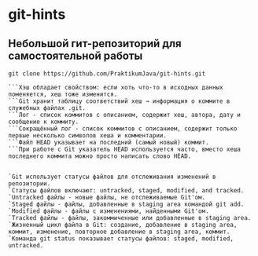 # git-hints

## Небольшой гит-репозиторий для самостоятельной работы

`git clone https://github.com/PraktikumJava/git-hints.git`



```Хэш коммита - идентификатор коммита, полученный с помощью алгоритма SHA-1.
```Хэш обладает свойством: если хоть что-то в исходных данных поменяется, хеш тоже изменится.
```Git хранит таблицу соответствий хеш → информация о коммите в служебных файлах .git.
```Лог - список коммитов с описанием, содержит хеш, автора, дату и сообщение к коммиту.
```Сокращённый лог - список коммитов с описанием, содержит только первые несколько символов хеша и комментарии.
```Файл HEAD указывает на последний (самый новый) коммит.
```При работе с Git указатель HEAD используется часто, вместо хеша последнего коммита можно просто написать слово HEAD.


`Git использует статусы файлов для отслеживания изменений в репозитории.
`Статусы файлов включают: untracked, staged, modified, and tracked.
`Untracked файлы - новые файлы, не отслеживаемые Git'ом.
`Staged файлы - файлы, добавленные в staging area командой git add.
`Modified файлы - файлы с изменениями, найденными Git'ом.
`Tracked файлы - файлы, закоммиченные или добавленные в staging area.
`Жизненный цикл файла в Git: создание, добавление в staging area, коммит, изменение, повторное добавление в staging area, коммит.
`Команда git status показывает статусы файлов: staged, modified, untracked.




